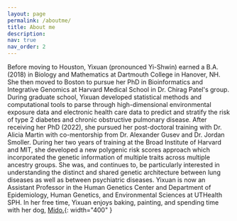 ```yaml
---
layout: page
permalink: /aboutme/
title: About me
description: 
nav: true
nav_order: 2
---
```


Before moving to Houston, Yixuan (pronounced Yi-Shwin) earned a B.A. (2018) in Biology and Mathematics at Dartmouth College in Hanover, NH. She then moved to Boston to pursue her PhD in Bioinformatics and Integrative Genomics at Harvard Medical School in Dr. Chirag Patel's group. During graduate school, Yixuan developed statistical methods and computational tools to parse through high-dimensional environmental exposure data and electronic health care data to predict and stratify the risk of type 2 diabetes and chronic obstructive pulmonary disease. After receiving her PhD (2022), she pursued her post-doctoral training with Dr. Alicia Martin with co-mentorship from Dr. Alexander Gusev and Dr. Jordan Smoller. During her two years of training at the Broad Institute of Harvard and MIT, she developed a new polygenic risk scores approach which incorporated the genetic information of multiple traits across multiple ancestry groups. She was, and continues to, be particularly interested in understanding the distinct and shared genetic architecture between lung diseases as well as between psychiatric diseases. Yixuan is now an Assistant Professor in the Human Genetics Center and Department of Epidemiology, Human Genetics, and Environmental Sciences at UTHealth SPH. In her free time, Yixuan enjoys baking, painting, and spending time with her dog, [Mido.](/assets/img/Mido.png ){: width="400" }

